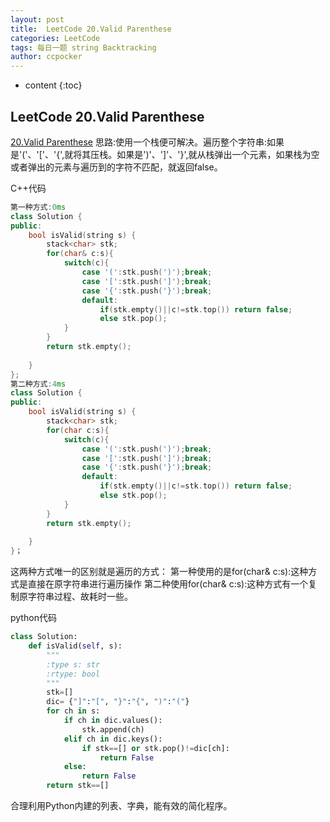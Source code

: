 ```yaml
---
layout: post
title:  LeetCode 20.Valid Parenthese
categories: LeetCode
tags: 每日一题 string Backtracking 
author: ccpocker
---
```


* content
{:toc}

## LeetCode 20.Valid Parenthese
[20.Valid Parenthese](https://leetcode.com/problems/valid-parentheses/)
思路:使用一个栈便可解决。遍历整个字符串:如果是'('、'['、'{',就将其压栈。如果是')'、']'、'}',就从栈弹出一个元素，如果栈为空或者弹出的元素与遍历到的字符不匹配，就返回false。

C++代码
```C++
第一种方式:0ms
class Solution {
public:
    bool isValid(string s) {
        stack<char> stk;
        for(char& c:s){
            switch(c){
                case '(':stk.push(')');break;
                case '[':stk.push(']');break;
                case '{':stk.push('}');break;
                default:
                    if(stk.empty()||c!=stk.top()) return false;
                    else stk.pop();
            }
        }
        return stk.empty();
        
    }
};
第二种方式:4ms
class Solution {
public:
    bool isValid(string s) {
        stack<char> stk;
        for(char c:s){
            switch(c){
                case '(':stk.push(')');break;
                case '[':stk.push(']');break;
                case '{':stk.push('}');break;
                default:
                    if(stk.empty()||c!=stk.top()) return false;
                    else stk.pop();
            }
        }
        return stk.empty();
        
    }
}；
```
这两种方式唯一的区别就是遍历的方式：
第一种使用的是for(char& c:s):这种方式是直接在原字符串进行遍历操作
第二种使用for(char& c:s):这种方式有一个复制原字符串过程、故耗时一些。

python代码
```python
class Solution:
    def isValid(self, s):
        """
        :type s: str
        :rtype: bool
        """
        stk=[]
        dic= {"]":"[", "}":"{", ")":"("}
        for ch in s:
            if ch in dic.values():
                stk.append(ch)
            elif ch in dic.keys():
                if stk==[] or stk.pop()!=dic[ch]:
                    return False
            else:
                return False
        return stk==[]
```
合理利用Python内建的列表、字典，能有效的简化程序。